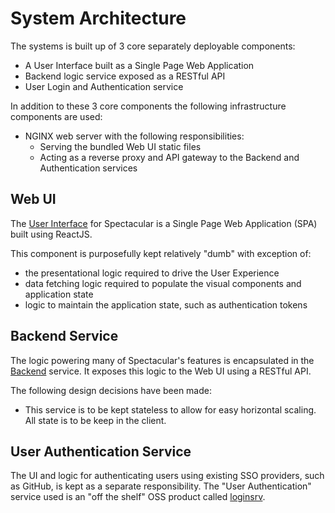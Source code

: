 # System Architecture
The systems is built up of 3 core separately deployable components:
- A User Interface built as a Single Page Web Application
- Backend logic service exposed as a RESTful API
- User Login and Authentication service

In addition to these 3 core components the following infrastructure components are used:
- NGINX web server with the following responsibilities:
  - Serving the bundled Web UI static files
  - Acting as a reverse proxy and API gateway to the Backend and Authentication services

## Web UI
The [User Interface](../../web) for Spectacular is a Single Page Web Application (SPA) built using ReactJS.

This component is purposefully kept relatively "dumb" with exception of:
- the presentational logic required to drive the User Experience
- data fetching logic required to populate the visual components and application state
- logic to maintain the application state, such as authentication tokens

## Backend Service
The logic powering many of Spectacular's features is encapsulated in the [Backend](../../backend) service.
It exposes this logic to the Web UI using a RESTful API.

The following design decisions have been made:
- This service is to be kept stateless to allow for easy horizontal scaling. All state is to be keep in the client.

## User Authentication Service
The UI and logic for authenticating users using existing SSO providers, such as GitHub, is kept as a separate responsibility.
The "User Authentication" service used is an "off the shelf" OSS product called [loginsrv](https://github.com/tarent/loginsrv).
